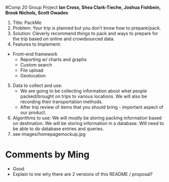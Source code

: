 #Comp 20 Group Project
**Ian Cross, Shea Clark-Tieche, Joshua Fishbein, Brook Nichols, Scott Owades**

1. Title: PackMe
2. Problem: Your trip is planned but you don’t know how to prepare/pack.
3. Solution: Cleverly recommend things to pack and ways to prepare for the trip based on online and crowdsourced data.
4. Features to Implement:
  - Front-end framework
	- Reporting w/ charts and graphs
	- Custom search
	- File upload
	- Geolocation
5. Data to collect and use:
	- We are going to be collecting information about what people packed/brought on trips to various locations. We will also be recording their transportation methods.
	- After trip review of items that you should bring - important aspect of our product.
6. Algorithms to use: We will mostly be storing packing information based on destination. We will be storing information in a database. Will need to be able to do database entries and queries.
7. see images/homepagemockup.jpg

# Comments by Ming
* Good
* Explain to me why there are 2 versions of this README / proposal?



